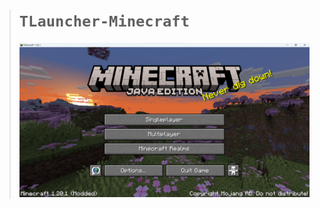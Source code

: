 ># `TLauncher-Minecraft`
>
>![ss](https://github.com/imvickykumar999/TLauncher-Minecraft/blob/main/TLauncher.png?raw=true)
